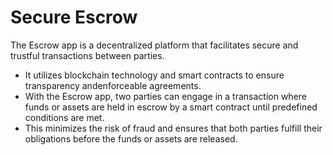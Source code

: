 # Secure Escrow
The Escrow app is a decentralized platform that facilitates secure and trustful transactions between parties. 
- It utilizes blockchain technology and smart contracts to ensure transparency andenforceable agreements.
-  With the Escrow app, two parties can engage in a transaction where funds or assets are held in escrow by a smart contract until predefined conditions are met.
-  This minimizes the risk of fraud and ensures that both parties fulfill their obligations before the funds or assets are released.
